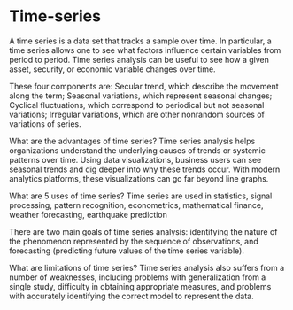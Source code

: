 # Time-series
A time series is a data set that tracks a sample over time. In particular, a time series allows one to see what factors influence certain variables from period to period. Time series analysis can be useful to see how a given asset, security, or economic variable changes over time.

These four components are:
Secular trend, which describe the movement along the term;
Seasonal variations, which represent seasonal changes;
Cyclical fluctuations, which correspond to periodical but not seasonal variations;
Irregular variations, which are other nonrandom sources of variations of series.

What are the advantages of time series?
Time series analysis helps organizations understand the underlying causes of trends or systemic patterns over time. Using data visualizations, business users can see seasonal trends and dig deeper into why these trends occur. With modern analytics platforms, these visualizations can go far beyond line graphs.


What are 5 uses of time series?
Time series are used in statistics, signal processing, pattern recognition, econometrics, mathematical finance, weather forecasting, earthquake prediction

There are two main goals of time series analysis: identifying the nature of the phenomenon represented by the sequence of observations, and forecasting (predicting future values of the time series variable).


What are limitations of time series?
Time series analysis also suffers from a number of weaknesses, including problems with generalization from a single study, difficulty in obtaining appropriate measures, and problems with accurately identifying the correct model to represent the data.
